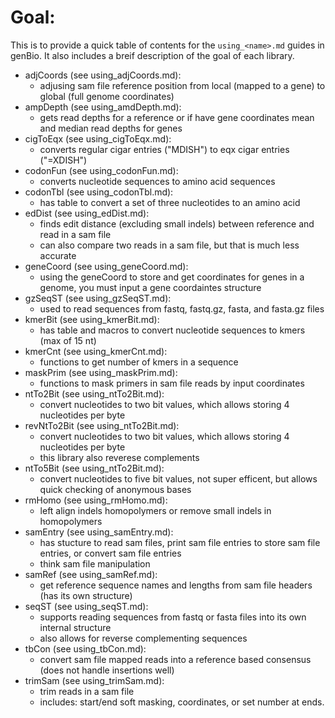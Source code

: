 # Goal:

This is to provide a quick table of contents for
  the `using_<name>.md` guides in genBio. It also includes
  a breif description of the goal of each library.

- adjCoords (see using\_adjCoords.md):
  - adjusing sam file reference position from local
    (mapped to a gene) to global (full genome coordinates)
- ampDepth (see using\_amdDepth.md):
  - gets read depths for a reference or if have gene
    coordinates mean and median read depths for genes
- cigToEqx (see using\_cigToEqx.md):
  - converts regular cigar entries ("MDISH") to eqx cigar
    entries ("=XDISH")
- codonFun (see using\_codonFun.md):
  - converts nucleotide sequences to amino acid sequences
- codonTbl (see using\_codonTbl.md):
  - has table to convert a set of three nucleotides to an
    amino acid
- edDist (see using\_edDist.md):
  - finds edit distance (excluding small indels) between
    reference and read in a sam file
  - can also compare two reads in a sam file, but that is
    much less accurate
- geneCoord (see using\_geneCoord.md):
  - using the geneCoord to store and get coordinates for
    genes in a genome, you must input a gene coordaintes
    structure
- gzSeqST (see using\_gzSeqST.md):
  - used to read sequences from fastq, fastq.gz, fasta,
    and fasta.gz files
- kmerBit (see using\_kmerBit.md):
  - has table and macros to convert nucleotide sequences
    to kmers (max of 15 nt)
- kmerCnt (see using\_kmerCnt.md):
  - functions to get number of kmers in a sequence
- maskPrim (see using\_maskPrim.md):
  - functions to mask primers in sam file reads by input
    coordinates
- ntTo2Bit (see using\_ntTo2Bit.md):
  - convert nucleotides to two bit values, which allows
    storing 4 nucleotides per byte
- revNtTo2Bit (see using\_ntTo2Bit.md):
  - convert nucleotides to two bit values, which allows
    storing 4 nucleotides per byte
  - this library also reverese complements
- ntTo5Bit (see using\_ntTo2Bit.md):
  - convert nucleotides to five bit values, not super
    efficent, but allows quick checking of anonymous bases
- rmHomo (see using\_rmHomo.md):
  - left align indels homopolymers or remove small indels
    in homopolymers
- samEntry (see using\_samEntry.md):
  - has stucture to read sam files, print sam file entries
    to store sam file entries, or convert sam file entries
  - think sam file manipulation
- samRef (see using\_samRef.md):
  - get reference sequence names and lengths from sam file
    headers (has its own structure)
- seqST (see using\_seqST.md):
  - supports reading sequences from fastq or fasta files
    into its own internal structure
  - also allows for reverse complementing sequences
- tbCon (see using\_tbCon.md):
  - convert sam file mapped reads into a reference based
    consensus (does not handle insertions well)
- trimSam (see using\_trimSam.md):
  - trim reads in a sam file
  - includes: start/end soft masking, coordinates, or
    set number at ends.
